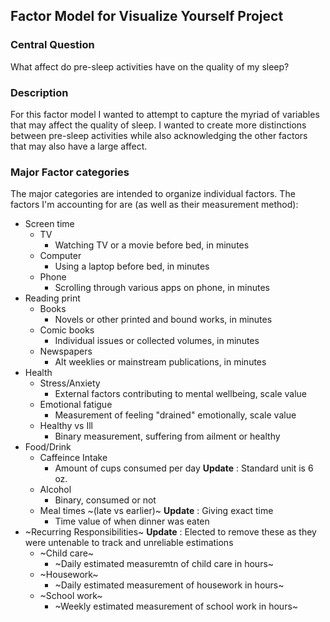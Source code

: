 ## Factor Model for Visualize Yourself Project

### Central Question
What affect do pre-sleep activities have on the quality of my sleep?

### Description
For this factor model I wanted to attempt to capture the myriad of variables that may affect the quality of sleep. I wanted to create more distinctions between pre-sleep activities while also acknowledging the other factors that may also have a large affect.

### Major Factor categories
The major categories are intended to organize individual factors. The factors I'm accounting for are (as well as their measurement method):
* Screen time
    * TV
        * Watching TV or a movie before bed, in minutes
    * Computer
        * Using a laptop before bed, in minutes
    * Phone
        * Scrolling through various apps on phone, in minutes
* Reading print
    * Books
        * Novels or other printed and bound works, in minutes
    * Comic books
        * Individual issues or collected volumes, in minutes
    * Newspapers
        * Alt weeklies or mainstream publications, in minutes
* Health
    * Stress/Anxiety
        * External factors contributing to mental wellbeing, scale value
    * Emotional fatigue
        * Measurement of feeling "drained" emotionally, scale value
    * Healthy vs Ill
        * Binary measurement, suffering from ailment or healthy
* Food/Drink
    * Caffeince Intake
        * Amount of cups consumed per day **Update** : Standard unit is 6 oz.
    * Alcohol
        * Binary, consumed or not
    * Meal times ~(late vs earlier)~ **Update** : Giving exact time
        * Time value of when dinner was eaten
* ~Recurring Responsibilities~ **Update** : Elected to remove these as they were untenable to track and unreliable estimations
    * ~Child care~
        * ~Daily estimated measuremtn of child care in hours~
    * ~Housework~
        * ~Daily estimated measurement of housework in hours~
    * ~School work~
        * ~Weekly estimated measurement of school work in hours~

